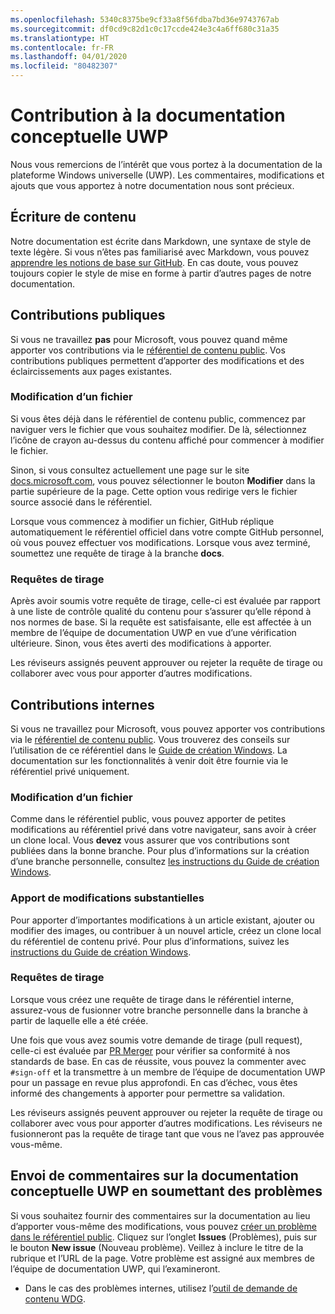 ```yaml
---
ms.openlocfilehash: 5340c8375be9cf33a8f56fdba7bd36e9743767ab
ms.sourcegitcommit: df0cd9c82d1c0c17ccde424e3c4a6ff680c31a35
ms.translationtype: HT
ms.contentlocale: fr-FR
ms.lasthandoff: 04/01/2020
ms.locfileid: "80482307"
---
```

# <a name="contributing-to-uwp-conceptual-documentation"></a>Contribution à la documentation conceptuelle UWP

Nous vous remercions de l’intérêt que vous portez à la documentation de la plateforme Windows universelle (UWP). Les commentaires, modifications et ajouts que vous apportez à notre documentation nous sont précieux.

## <a name="writing-content"></a>Écriture de contenu

Notre documentation est écrite dans Markdown, une syntaxe de style de texte légère. Si vous n’êtes pas familiarisé avec Markdown, vous pouvez [apprendre les notions de base sur GitHub](https://guides.github.com/features/mastering-markdown/). En cas doute, vous pouvez toujours copier le style de mise en forme à partir d’autres pages de notre documentation.

## <a name="public-contributions"></a>Contributions publiques

Si vous ne travaillez **pas** pour Microsoft, vous pouvez quand même apporter vos contributions via le [référentiel de contenu public](https://github.com/MicrosoftDocs/windows-uwp). Vos contributions publiques permettent d’apporter des modifications et des éclaircissements aux pages existantes.

### <a name="editing-a-file"></a>Modification d’un fichier

Si vous êtes déjà dans le référentiel de contenu public, commencez par naviguer vers le fichier que vous souhaitez modifier. De là, sélectionnez l’icône de crayon au-dessus du contenu affiché pour commencer à modifier le fichier.

Sinon, si vous consultez actuellement une page sur le site [docs.microsoft.com](https://docs.microsoft.com), vous pouvez sélectionner le bouton **Modifier** dans la partie supérieure de la page. Cette option vous redirige vers le fichier source associé dans le référentiel.

Lorsque vous commencez à modifier un fichier, GitHub réplique automatiquement le référentiel officiel dans votre compte GitHub personnel, où vous pouvez effectuer vos modifications. Lorsque vous avez terminé, soumettez une requête de tirage à la branche **docs**.

### <a name="pull-requests"></a>Requêtes de tirage

Après avoir soumis votre requête de tirage, celle-ci est évaluée par rapport à une liste de contrôle qualité du contenu pour s’assurer qu’elle répond à nos normes de base. Si la requête est satisfaisante, elle est affectée à un membre de l’équipe de documentation UWP en vue d’une vérification ultérieure. Sinon, vous êtes averti des modifications à apporter.

Les réviseurs assignés peuvent approuver ou rejeter la requête de tirage ou collaborer avec vous pour apporter d’autres modifications.

## <a name="internal-contributions"></a>Contributions internes

Si vous ne travaillez pour Microsoft, vous pouvez apporter vos contributions via le [référentiel de contenu public](https://github.com/microsoftdocs/windows-uwp-pr). Vous trouverez des conseils sur l’utilisation de ce référentiel dans le [Guide de création Windows](https://review.docs.microsoft.com/windows-authoring-guide/uwp/?branch=master). La documentation sur les fonctionnalités à venir doit être fournie via le référentiel privé uniquement.

### <a name="editing-a-file"></a>Modification d’un fichier

Comme dans le référentiel public, vous pouvez apporter de petites modifications au référentiel privé dans votre navigateur, sans avoir à créer un clone local. Vous **devez** vous assurer que vos contributions sont publiées dans la bonne branche. Pour plus d’informations sur la création d’une branche personnelle, consultez [les instructions du Guide de création Windows](https://review.docs.microsoft.com/windows-authoring-guide/uwp/conceptual/branches?branch=master).

### <a name="making-substantial-changes"></a>Apport de modifications substantielles

Pour apporter d’importantes modifications à un article existant, ajouter ou modifier des images, ou contribuer à un nouvel article, créez un clone local du référentiel de contenu privé. Pour plus d’informations, suivez les [instructions du Guide de création Windows](https://review.docs.microsoft.com/windows-authoring-guide/uwp/conceptual/).

### <a name="pull-requests"></a>Requêtes de tirage

Lorsque vous créez une requête de tirage dans le référentiel interne, assurez-vous de fusionner votre branche personnelle dans la branche à partir de laquelle elle a été créée.

Une fois que vous avez soumis votre demande de tirage (pull request), celle-ci est évaluée par [PR Merger](https://review.docs.microsoft.com/help/contribute/prmerger-overview?branch=master) pour vérifier sa conformité à nos standards de base. En cas de réussite, vous pouvez la commenter avec `#sign-off` et la transmettre à un membre de l’équipe de documentation UWP pour un passage en revue plus approfondi. En cas d’échec, vous êtes informé des changements à apporter pour permettre sa validation.

Les réviseurs assignés peuvent approuver ou rejeter la requête de tirage ou collaborer avec vous pour apporter d’autres modifications. Les réviseurs ne fusionneront pas la requête de tirage tant que vous ne l’avez pas approuvée vous-même.

## <a name="using-issues-to-provide-feedback-on-uwp-conceptual-documentation"></a>Envoi de commentaires sur la documentation conceptuelle UWP en soumettant des problèmes

Si vous souhaitez fournir des commentaires sur la documentation au lieu d’apporter vous-même des modifications, vous pouvez [créer un problème dans le référentiel public](https://github.com/MicrosoftDocs/windows-uwp/issues). Cliquez sur l’onglet **Issues** (Problèmes), puis sur le bouton **New issue** (Nouveau problème). Veillez à inclure le titre de la rubrique et l’URL de la page. Votre problème est assigné aux membres de l’équipe de documentation UWP, qui l’examineront.

* Dans le cas des problèmes internes, utilisez l’[outil de demande de contenu WDG](http://sesuw2-iis02a/WSCPubRequest/WindowsContentRequestTool.aspx).
